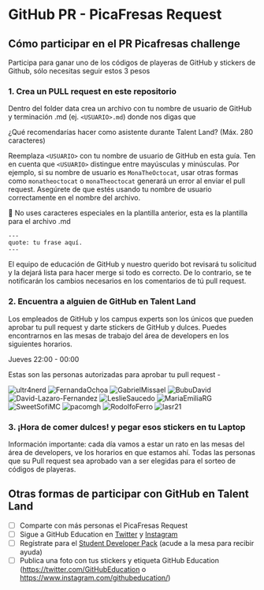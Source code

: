 # GitHub PR - PicaFresas Request

## Cómo participar en el PR Picafresas challenge
Participa para ganar uno de los códigos de playeras de GitHub y stickers de Github, sólo necesitas seguir estos 3 pesos

### 1. Crea un PULL request en este repositorio

Dentro del folder data crea un archivo con tu nombre de usuario de GitHub y terminación .md (ej. `<USUARIO>.md`) donde nos digas que 

¿Qué recomendarías hacer como asistente  durante Talent Land? (Máx. 280 caracteres)

Reemplaza `<USUARIO>` con tu nombre de usuario de GitHub en esta guía. Ten en cuenta que `<USUARIO>` distingue entre mayúsculas y minúsculas. Por ejemplo, si su nombre de usuario es `MonaTheOctocat`, usar otras formas como `monatheoctocat` o `monaTheoctocat` generará un error al enviar el pull request. Asegúrete de que estés usando tu nombre de usuario correctamente en el nombre del archivo.
  
🚨 No uses caracteres especiales en la plantilla anterior, esta es la plantilla para el archivo .md
    
```
---
quote: tu frase aquí.
---
```
  
El equipo de educación de GitHub y nuestro querido bot revisará tu solicitud y la dejará lista para hacer merge si todo es correcto. De lo contrario, se te notificarán los cambios necesarios en los comentarios de tú pull request.
  
### 2. Encuentra a alguien de GitHub en Talent Land 

Los empleados de GitHub y los campus experts son los únicos que pueden aprobar tu pull request y darte stickers de GitHub y dulces. Puedes encontrarnos en las mesas de trabajo del área de developers en los siguientes horarios.

Jueves 22:00 - 00:00
  
Estas son las personas autorizadas para aprobar tu pull request -
  
![ultr4nerd](https://avatars.githubusercontent.com/ultr4nerd?s=64)
![FernandaOchoa](https://avatars.githubusercontent.com/FernandaOchoa?s=64)
![GabrielMissael](https://avatars.githubusercontent.com/GabrielMissael?s=64)
![BubuDavid](https://avatars.githubusercontent.com/BubuDavid?s=64)
![David-Lazaro-Fernandez](https://avatars.githubusercontent.com/David-Lazaro-Fernandez?s=64)
![LeslieSaucedo](https://avatars.githubusercontent.com/LeslieSaucedo?s=64)
![MariaEmiliaRG](https://avatars.githubusercontent.com/MariaEmiliaRG?s=64)
![SweetSofiMC](https://avatars.githubusercontent.com/SweetSofiMC?s=64)
![pacomgh](https://avatars.githubusercontent.com/pacomgh?s=64)
![RodolfoFerro](https://avatars.githubusercontent.com/RodolfoFerro?s=64)
![lasr21](https://avatars.githubusercontent.com/lasr21?s=64)

  
 ### 3. ¡Hora de comer dulces!  y pegar esos stickers en tu Laptop 
  
Información importante: cada día vamos a estar un rato en las mesas del área de developers, ve los horarios en que estamos ahí. Todas las personas que su Pull request sea aprobado van a ser elegidas para el sorteo de códigos de playeras. 
  
  ## Otras formas de participar con GitHub en Talent Land 
  - [ ] Comparte con más personas el PicaFresas Request 
  - [ ] Sigue a GitHub Education en [Twitter](https://twitter.com/GitHubEducation) y [Instagram](https://www.instagram.com/githubeducation/) 
  - [ ] Regístrate para el [Student Developer Pack](https://education.github.com/discount_requests/student_application?utm_source=2022-07-20-JALISCO-TALENT-LAND-2022) (acude a la mesa para recibir ayuda) 
  - [ ] Publica una foto con tus stickers y etiqueta GitHub Education
(https://twitter.com/GitHubEducation o https://www.instagram.com/githubeducation/)